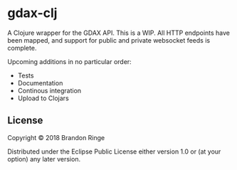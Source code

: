 # gdax-clj

A Clojure wrapper for the GDAX API. This is a WIP. All HTTP endpoints have been mapped, and support for public and private websocket feeds is complete.

Upcoming additions in no particular order:

- Tests
- Documentation
- Continous integration
- Upload to Clojars

## License

Copyright © 2018 Brandon Ringe

Distributed under the Eclipse Public License either version 1.0 or (at
your option) any later version.
